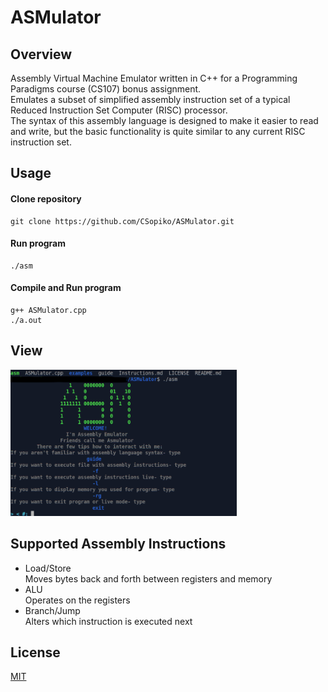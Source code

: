 # ASMulator
## Overview
Assembly Virtual Machine Emulator written in C++ for a Programming Paradigms course (CS107) bonus assignment. \
Emulates a subset of simplified assembly instruction set of a typical Reduced Instruction Set Computer (RISC) processor. \
The syntax of this assembly language is designed to make it easier to read and write, but the basic functionality is quite similar to any current RISC instruction set.
## Usage
#### Clone repository
```
git clone https://github.com/CSopiko/ASMulator.git
```

#### Run program
```
./asm
```
#### Compile and Run program
```
g++ ASMulator.cpp
./a.out
```
## View
<img src="https://github.com/CSopiko/ASMulator/blob/main/asmulator.png" width="362" height="234" >

## Supported Assembly Instructions
- Load/Store \
    Moves bytes back and forth between registers and memory 
- ALU \
    Operates on the registers
- Branch/Jump \
    Alters which instruction is executed next 


## License
[MIT](https://choosealicense.com/licenses/mit/)
